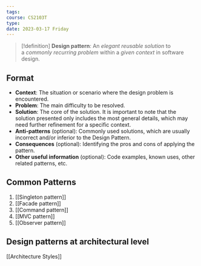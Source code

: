 ```yaml
---
tags: 
course: CS2103T
type: 
date: 2023-03-17 Friday
---
```


>[!definition]
> **Design pattern**: An _elegant reusable solution_ to a _commonly recurring problem_ within a _given context_ in software design.

## Format

-   **Context**: The situation or scenario where the design problem is encountered.
-   **Problem**: The main difficulty to be resolved.
-   **Solution**: The core of the solution. It is important to note that the solution presented only includes the most general details, which may need further refinement for a specific context.
-   **Anti-patterns** (optional): Commonly used solutions, which are usually incorrect and/or inferior to the Design Pattern.
-   **Consequences** (optional): Identifying the pros and cons of applying the pattern.
-   **Other useful information** (optional): Code examples, known uses, other related patterns, etc.

## Common Patterns

1. [[Singleton pattern]]
2. [[Facade pattern]]
3. [[Command pattern]]
4. [[MVC pattern]]
5. [[Observer pattern]]

## Design patterns at architectural level

[[Architecture Styles]]